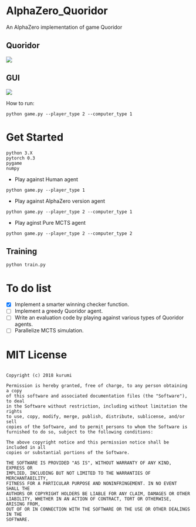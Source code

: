 # AlphaZero_Quoridor
An AlphaZero implementation of game Quoridor

## Quoridor


![](https://github.com/cryer/AlphaZero_Quoridor/raw/master/images/1.jpg)

## GUI


![](https://github.com/cryer/AlphaZero_Quoridor/raw/master/images/2.png)

How to run:
```
python game.py --player_type 2 --computer_type 1
```

# Get Started


```
python 3.X
pytorch 0.3
pygame
numpy
```

* Play against Human agent
```
python game.py --player_type 1
```

* Play against AlphaZero version agent
```
python game.py --player_type 2 --computer_type 1
```

* Play aginst Pure MCTS agent
```
python game.py --player_type 2 --computer_type 2
```

## Training



```
python train.py
```



# To do list

- [x] Implement a smarter winning checker function. 
- [ ] Implement a greedy Quoridor agent.
- [ ] Write an evaluation code by playing against various types of Quoridor agents.
- [ ] Parallelize MCTS simulation.

# MIT License

```

Copyright (c) 2018 kurumi

Permission is hereby granted, free of charge, to any person obtaining a copy
of this software and associated documentation files (the "Software"), to deal
in the Software without restriction, including without limitation the rights
to use, copy, modify, merge, publish, distribute, sublicense, and/or sell
copies of the Software, and to permit persons to whom the Software is
furnished to do so, subject to the following conditions:

The above copyright notice and this permission notice shall be included in all
copies or substantial portions of the Software.

THE SOFTWARE IS PROVIDED "AS IS", WITHOUT WARRANTY OF ANY KIND, EXPRESS OR
IMPLIED, INCLUDING BUT NOT LIMITED TO THE WARRANTIES OF MERCHANTABILITY,
FITNESS FOR A PARTICULAR PURPOSE AND NONINFRINGEMENT. IN NO EVENT SHALL THE
AUTHORS OR COPYRIGHT HOLDERS BE LIABLE FOR ANY CLAIM, DAMAGES OR OTHER
LIABILITY, WHETHER IN AN ACTION OF CONTRACT, TORT OR OTHERWISE, ARISING FROM,
OUT OF OR IN CONNECTION WITH THE SOFTWARE OR THE USE OR OTHER DEALINGS IN THE
SOFTWARE.

```
